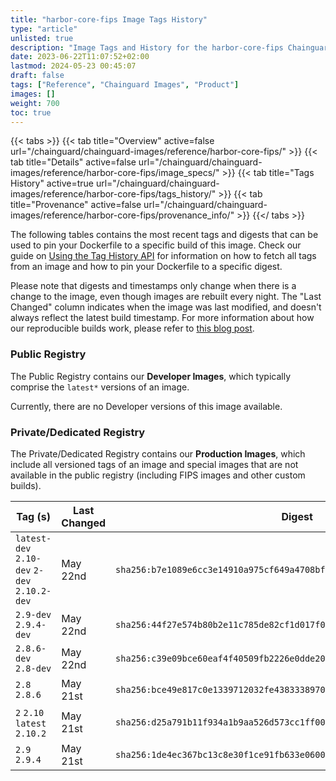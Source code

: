 ```yaml
---
title: "harbor-core-fips Image Tags History"
type: "article"
unlisted: true
description: "Image Tags and History for the harbor-core-fips Chainguard Image"
date: 2023-06-22T11:07:52+02:00
lastmod: 2024-05-23 00:45:07
draft: false
tags: ["Reference", "Chainguard Images", "Product"]
images: []
weight: 700
toc: true
---
```


{{< tabs >}}
{{< tab title="Overview" active=false url="/chainguard/chainguard-images/reference/harbor-core-fips/" >}}
{{< tab title="Details" active=false url="/chainguard/chainguard-images/reference/harbor-core-fips/image_specs/" >}}
{{< tab title="Tags History" active=true url="/chainguard/chainguard-images/reference/harbor-core-fips/tags_history/" >}}
{{< tab title="Provenance" active=false url="/chainguard/chainguard-images/reference/harbor-core-fips/provenance_info/" >}}
{{</ tabs >}}

The following tables contains the most recent tags and digests that can be used to pin your Dockerfile to a specific build of this image. Check our guide on [Using the Tag History API](/chainguard/chainguard-images/using-the-tag-history-api/) for information on how to fetch all tags from an image and how to pin your Dockerfile to a specific digest.

Please note that digests and timestamps only change when there is a change to the image, even though images are rebuilt every night. The "Last Changed" column indicates when the image was last modified, and doesn't always reflect the latest build timestamp. For more information about how our reproducible builds work, please refer to [this blog post](https://www.chainguard.dev/unchained/reproducing-chainguards-reproducible-image-builds).

### Public Registry
The Public Registry contains our **Developer Images**, which typically comprise the `latest*` versions of an image.

Currently, there are no Developer versions of this image available.

### Private/Dedicated Registry
The Private/Dedicated Registry contains our **Production Images**, which include all versioned tags of an image and special images that are not available in the public registry (including FIPS images and other custom builds).

| Tag (s)                                       | Last Changed | Digest                                                                    |
|-----------------------------------------------|--------------|---------------------------------------------------------------------------|
|  `latest-dev` `2.10-dev` `2-dev` `2.10.2-dev` | May 22nd     | `sha256:b7e1089e6cc3e14910a975cf649a4708bfc70ddc7d154cfebca61953bc28d796` |
|  `2.9-dev` `2.9.4-dev`                        | May 22nd     | `sha256:44f27e574b80b2e11c785de82cf1d017f021fc0a4f9060caafff65c9ecdd7b85` |
|  `2.8.6-dev` `2.8-dev`                        | May 22nd     | `sha256:c39e09bce60eaf4f40509fb2226e0dde200c469508af15c0b0c535111b3065c9` |
|  `2.8` `2.8.6`                                | May 21st     | `sha256:bce49e817c0e1339712032fe4383338970734fa0872bdfc0c76fd5b51f6235fa` |
|  `2` `2.10` `latest` `2.10.2`                 | May 21st     | `sha256:d25a791b11f934a1b9aa526d573cc1ff00589459d9f53d39359c9d9747a00bed` |
|  `2.9` `2.9.4`                                | May 21st     | `sha256:1de4ec367bc13c8e30f1ce91fb633e0600067c278597bc92f6543ba8e61841ef` |

